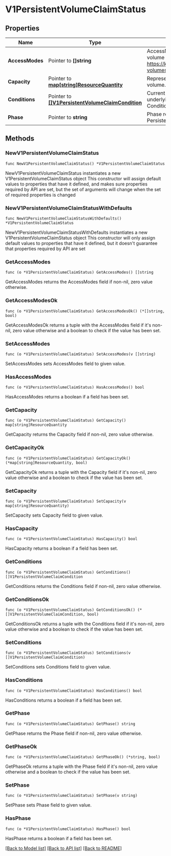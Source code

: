 # V1PersistentVolumeClaimStatus

## Properties

Name | Type | Description | Notes
------------ | ------------- | ------------- | -------------
**AccessModes** | Pointer to **[]string** | AccessModes contains the actual access modes the volume backing the PVC has. More info: https://kubernetes.io/docs/concepts/storage/persistent-volumes#access-modes-1 | [optional] 
**Capacity** | Pointer to [**map[string]ResourceQuantity**](ResourceQuantity.md) | Represents the actual resources of the underlying volume. | [optional] 
**Conditions** | Pointer to [**[]V1PersistentVolumeClaimCondition**](V1PersistentVolumeClaimCondition.md) | Current Condition of persistent volume claim. If underlying persistent volume is being resized then the Condition will be set to &#39;ResizeStarted&#39;. | [optional] 
**Phase** | Pointer to **string** | Phase represents the current phase of PersistentVolumeClaim. | [optional] 

## Methods

### NewV1PersistentVolumeClaimStatus

`func NewV1PersistentVolumeClaimStatus() *V1PersistentVolumeClaimStatus`

NewV1PersistentVolumeClaimStatus instantiates a new V1PersistentVolumeClaimStatus object
This constructor will assign default values to properties that have it defined,
and makes sure properties required by API are set, but the set of arguments
will change when the set of required properties is changed

### NewV1PersistentVolumeClaimStatusWithDefaults

`func NewV1PersistentVolumeClaimStatusWithDefaults() *V1PersistentVolumeClaimStatus`

NewV1PersistentVolumeClaimStatusWithDefaults instantiates a new V1PersistentVolumeClaimStatus object
This constructor will only assign default values to properties that have it defined,
but it doesn't guarantee that properties required by API are set

### GetAccessModes

`func (o *V1PersistentVolumeClaimStatus) GetAccessModes() []string`

GetAccessModes returns the AccessModes field if non-nil, zero value otherwise.

### GetAccessModesOk

`func (o *V1PersistentVolumeClaimStatus) GetAccessModesOk() (*[]string, bool)`

GetAccessModesOk returns a tuple with the AccessModes field if it's non-nil, zero value otherwise
and a boolean to check if the value has been set.

### SetAccessModes

`func (o *V1PersistentVolumeClaimStatus) SetAccessModes(v []string)`

SetAccessModes sets AccessModes field to given value.

### HasAccessModes

`func (o *V1PersistentVolumeClaimStatus) HasAccessModes() bool`

HasAccessModes returns a boolean if a field has been set.

### GetCapacity

`func (o *V1PersistentVolumeClaimStatus) GetCapacity() map[string]ResourceQuantity`

GetCapacity returns the Capacity field if non-nil, zero value otherwise.

### GetCapacityOk

`func (o *V1PersistentVolumeClaimStatus) GetCapacityOk() (*map[string]ResourceQuantity, bool)`

GetCapacityOk returns a tuple with the Capacity field if it's non-nil, zero value otherwise
and a boolean to check if the value has been set.

### SetCapacity

`func (o *V1PersistentVolumeClaimStatus) SetCapacity(v map[string]ResourceQuantity)`

SetCapacity sets Capacity field to given value.

### HasCapacity

`func (o *V1PersistentVolumeClaimStatus) HasCapacity() bool`

HasCapacity returns a boolean if a field has been set.

### GetConditions

`func (o *V1PersistentVolumeClaimStatus) GetConditions() []V1PersistentVolumeClaimCondition`

GetConditions returns the Conditions field if non-nil, zero value otherwise.

### GetConditionsOk

`func (o *V1PersistentVolumeClaimStatus) GetConditionsOk() (*[]V1PersistentVolumeClaimCondition, bool)`

GetConditionsOk returns a tuple with the Conditions field if it's non-nil, zero value otherwise
and a boolean to check if the value has been set.

### SetConditions

`func (o *V1PersistentVolumeClaimStatus) SetConditions(v []V1PersistentVolumeClaimCondition)`

SetConditions sets Conditions field to given value.

### HasConditions

`func (o *V1PersistentVolumeClaimStatus) HasConditions() bool`

HasConditions returns a boolean if a field has been set.

### GetPhase

`func (o *V1PersistentVolumeClaimStatus) GetPhase() string`

GetPhase returns the Phase field if non-nil, zero value otherwise.

### GetPhaseOk

`func (o *V1PersistentVolumeClaimStatus) GetPhaseOk() (*string, bool)`

GetPhaseOk returns a tuple with the Phase field if it's non-nil, zero value otherwise
and a boolean to check if the value has been set.

### SetPhase

`func (o *V1PersistentVolumeClaimStatus) SetPhase(v string)`

SetPhase sets Phase field to given value.

### HasPhase

`func (o *V1PersistentVolumeClaimStatus) HasPhase() bool`

HasPhase returns a boolean if a field has been set.


[[Back to Model list]](../README.md#documentation-for-models) [[Back to API list]](../README.md#documentation-for-api-endpoints) [[Back to README]](../README.md)


